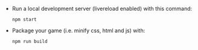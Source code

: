 + Run a local development server (livereload enabled) with this command:

  `npm start`

+ Package your game (i.e. minify css, html and js) with:

  `npm run build`
